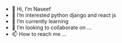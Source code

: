 - 👋 Hi, I’m Naseef
- 👀 I’m interested python django and react js 
- 🌱 I’m currently learning 
- 💞️ I’m looking to collaborate on ...
- 📫 How to reach me ...

<!---
naseef434/naseef434 is a ✨ special ✨ repository because its `README.md` (this file) appears on your GitHub profile.
You can click the Preview link to take a look at your changes.
--->

